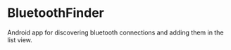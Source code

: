 # BluetoothFinder
Android app for discovering bluetooth connections and adding them in the list view.
